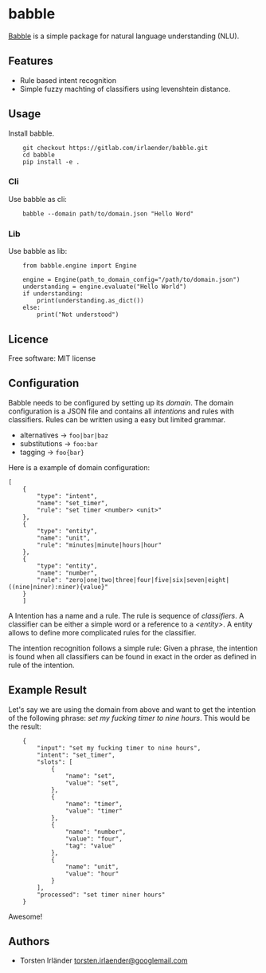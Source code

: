 # babble

[Babble](https://gitlab.com/irlaender/babble) is a simple package for natural
language understanding (NLU).

## Features

* Rule based intent recognition
* Simple fuzzy machting of classifiers using levenshtein distance.

## Usage

Install babble.

        git checkout https://gitlab.com/irlaender/babble.git
        cd babble
        pip install -e .

### Cli

Use babble as cli:

        babble --domain path/to/domain.json "Hello Word"

### Lib

Use babble as lib:

        from babble.engine import Engine
        
        engine = Engine(path_to_domain_config="/path/to/domain.json")
        understanding = engine.evaluate("Hello World")
        if understanding:
            print(understanding.as_dict())
        else:
            print("Not understood")

## Licence

Free software: MIT license

## Configuration

Babble needs to be configured by setting up its *domain*. The domain
configuration is a JSON file and contains all *intentions* and rules with
classifiers. Rules can be written using a easy but limited grammar.

* alternatives ->  ``foo|bar|baz``
* substitutions -> ``foo:bar``
* tagging -> ``foo{bar}``

Here is a example of domain configuration:

    [
        {
            "type": "intent",
            "name": "set_timer",
            "rule": "set timer <number> <unit>"
        },
        {
            "type": "entity",
            "name": "unit",
            "rule": "minutes|minute|hours|hour"
        },
        {
            "type": "entity",
            "name": "number",
            "rule": "zero|one|two|three|four|five|six|seven|eight|((nine|niner):niner){value}"
        }
        ]

A Intention has a name and a rule. The rule is sequence of *classifiers*. A
classifier can be either a simple word or a reference to a *\<entity\>*. A entity
allows to define  more complicated rules for the classifier.

The intention recognition follows a simple rule:
Given a phrase, the intention is found when all classifiers can be
found in exact in the order as defined in rule of the intention.

## Example Result

Let's say we are using the domain from above and want to get the intention of
the following phrase: *set my fucking timer to nine hours*. This would be the
result:

        {
            "input": "set my fucking timer to nine hours",
            "intent": "set_timer",
            "slots": [
                {
                    "name": "set",
                    "value": "set",
                },
                {
                    "name": "timer",
                    "value": "timer"
                },
                {
                    "name": "number",
                    "value": "four",
                    "tag": "value"
                },
                {
                    "name": "unit",
                    "value": "hour"
                }
            ],
            "processed": "set timer niner hours"
        }

Awesome!

## Authors

* Torsten Irländer <torsten.irlaender@googlemail.com>
